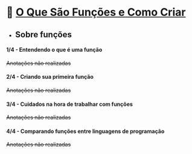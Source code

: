 # 🎯 <u>O Que São Funções e Como Criar</u>
* ## Sobre funções

#### 1/4 - Entendendo o que é uma função

~~Anotações não realizadas~~

#### 2/4 - Criando sua primeira função

~~Anotações não realizadas~~

#### 3/4 - Cuidados na hora de trabalhar com funções

~~Anotações não realizadas~~

#### 4/4 - Comparando funções entre linguagens de programação

~~Anotações não realizadas~~



